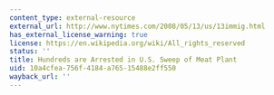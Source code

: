 ```yaml
---
content_type: external-resource
external_url: http://www.nytimes.com/2008/05/13/us/13immig.html
has_external_license_warning: true
license: https://en.wikipedia.org/wiki/All_rights_reserved
status: ''
title: Hundreds are Arrested in U.S. Sweep of Meat Plant
uid: 10a4cfea-756f-4184-a765-15488e2ff550
wayback_url: ''
---
```

